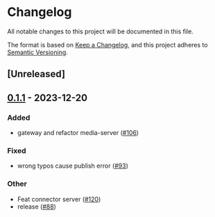# Changelog
All notable changes to this project will be documented in this file.

The format is based on [Keep a Changelog](https://keepachangelog.com/en/1.0.0/),
and this project adheres to [Semantic Versioning](https://semver.org/spec/v2.0.0.html).

## [Unreleased]

## [0.1.1](https://github.com/8xFF/atm0s-media-server/compare/atm0s-media-server-endpoint-v0.1.0...atm0s-media-server-endpoint-v0.1.1) - 2023-12-20

### Added
- gateway and refactor media-server ([#106](https://github.com/8xFF/atm0s-media-server/pull/106))

### Fixed
- wrong typos cause publish error ([#93](https://github.com/8xFF/atm0s-media-server/pull/93))

### Other
- Feat connector server ([#120](https://github.com/8xFF/atm0s-media-server/pull/120))
- release ([#88](https://github.com/8xFF/atm0s-media-server/pull/88))
